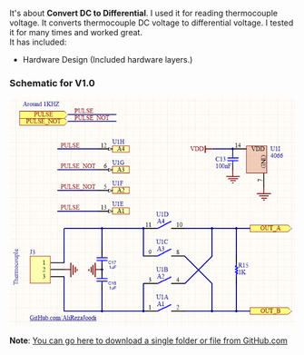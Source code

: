 It's about **Convert DC to Differential**. I used it for reading thermocouple voltage. It converts thermocouple DC voltage to differential voltage. I tested it for many times and worked great.  
It has included:

- Hardware Design (Included hardware layers.)

### Schematic for V1.0
![This is an image](https://github.com/AliRezaJoodi/Electronic-Modules/blob/main/Convert%20DC%20to%20Differential/Hardware%20Design/V1.0.png?raw=true)

**Note**: [You can go here to download a single folder or file from GitHub.com](https://minhaskamal.github.io/DownGit/#/home)
